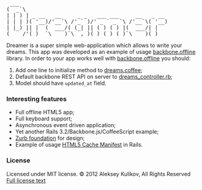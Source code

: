 <pre>
 ___
(  _`\
| | ) | _ __   __     _ _   ___ ___     __   _ __
| | | )( '__)/'__`\ /'_` )/' _ ` _ `\ /'__`\( '__)
| |_) || |  (  ___/( (_| || ( ) ( ) |(  ___/| |
(____/'(_)  `\____)`\__,_)(_) (_) (_)`\____)(_)
</pre>

Dreamer is a super simple web-application which allows to write your dreams. 
This app was developed as an example of usage [backbone.offline](https://github.com/Ask11/backbone.offline) library. In order to your app works well with [backbone.offline](https://github.com/Ask11/backbone.offline) you should:

1. Add one line to initialize method to [dreams.coffee](https://github.com/Ask11/dreamer/blob/master/app/assets/javascripts/collections/dreams.coffee);
2. Default backbone REST API on server to [dreams_controller.rb](https://github.com/Ask11/dreamer/blob/master/app/controllers/api/dreams_controller.rb);
3. Model should have `updated_at` field.

### Interesting features

* Full offline HTML5 app;
* Full keyboard support;
* Asynchronous event driven application; 
* Yet another Rails 3.2/Backbone.js/CoffeeScript example;
* [Zurb foundation](http://foundation.zurb.com/docs/index.php) for design;
* Example of usage [HTML5 Cache Manifest](http://www.whatwg.org/specs/web-apps/current-work/multipage/offline.html) in Rails.

### License

Licensed under MIT license. © 2012 Aleksey Kulikov, All Rights Reserved
[Full license text](https://github.com/Ask11/dreamer/blob/master/LICENSE)
